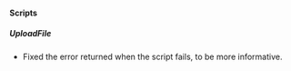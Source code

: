 
#### Scripts

##### UploadFile

- Fixed the error returned when the script fails, to be more informative.
